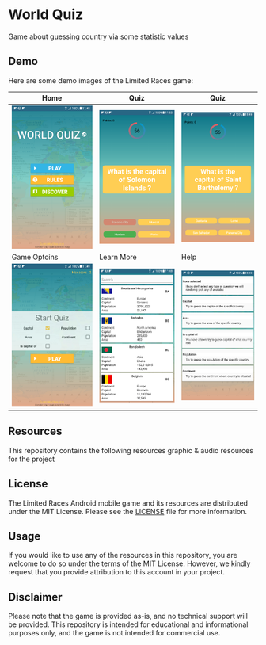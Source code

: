 # World Quiz

Game about guessing country via some statistic values

## Demo

Here are some demo images of the Limited Races game:

| Home | Quiz | Quiz |
|--------|--------|--------|
| ![Demo 1](/demo/1.png) | ![Demo 2](/demo/2.png) | ![Demo 3](/demo/3.png) |
| Game Optoins | Learn More | Help |
| ![Demo 4](/demo/4.png) | ![Demo 5](/demo/5.png) |  ![Demo 6](/demo/6.png) | |


## Resources

This repository contains the following resources graphic & audio resources for the project

## License

The Limited Races Android mobile game and its resources are distributed under the MIT License. Please see the [LICENSE](/LICENSE) file for more information.

## Usage

If you would like to use any of the resources in this repository, you are welcome to do so under the terms of the MIT License. 
However, we kindly request that you provide attribution to this account in your project.

## Disclaimer

Please note that the game is provided as-is, and no technical support will be provided. This repository is intended for educational and informational purposes only, and the game is not intended for commercial use.